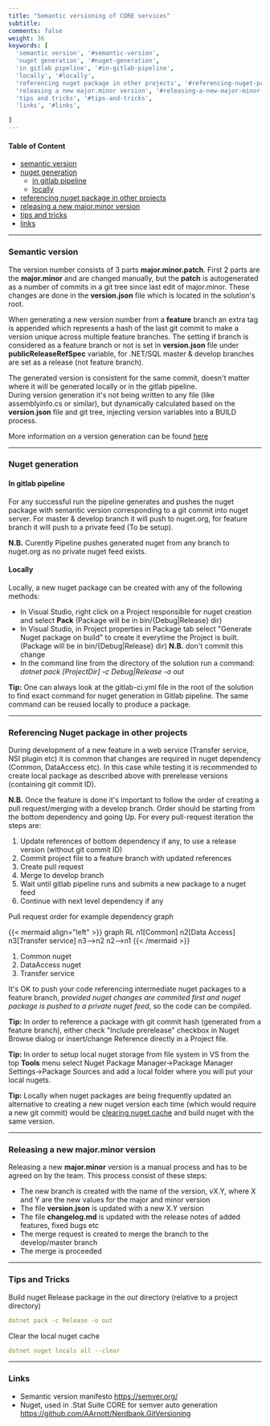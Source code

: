 ```yaml
---
title: "Semantic versioning of CORE services"
subtitle: 
comments: false
weight: 36
keywords: [
  'semantic version', '#semantic-version',
  'nuget generation', '#nuget-generation',
  'in gitlab pipeline', '#in-gitlab-pipeline',
  'locally', '#locally',
  'referencing nuget package in other projects', '#referencing-nuget-package-in-other-projects',
  'releasing a new major.minor version', '#releasing-a-new-major-minor-version',
  'tips and tricks', '#tips-and-tricks',
  'links', '#links',

]
---
```


#### Table of Content
- [semantic version](#semantic-version)
- [nuget generation](#nuget-generation)
  - [in gitlab pipeline](#in-gitlab-pipeline)
  - [locally](#locally)
- [referencing nuget package in other projects](#referencing-nuget-package-in-other-projects)
- [releasing a new major.minor version](#releasing-a-new-major-minor-version)
- [tips and tricks](#tips-and-tricks)
- [links](#links)

---

### Semantic version

The version number consists of 3 parts **major.minor.patch**. First 2 parts are the **major.minor** and are changed manually, but the **patch** is autogenerated as a number of commits in a git tree since last edit of major.minor. These changes are done in the **version.json** file which is located in the solution's root.  

When generating a new version number from a **feature** branch an extra tag is appended which represents a hash of the last git commit to make a version unique across multiple feature branches. The setting if branch is considered as a feature branch or not is set in **version.json** file under **publicReleaseRefSpec** variable, for .NET/SQL master & develop branches are set as a release (not feature branch).  

The generated version is consistent for the same commit, doesn't matter where it will be generated locally or in the gitlab pipeline.  
During version generation it's not being written to any file (like assemblyinfo.cs or similar), but dynamically calculated based on the **version.json** file and git tree, injecting version variables into a BUILD process.  

More information on a version generation can be found [here](https://github.com/AArnott/Nerdbank.GitVersioning#where-and-how-versions-are-calculated-and-applied) 

---

### Nuget generation
#### In gitlab pipeline
For any successful run the pipeline generates and pushes the nuget package with semantic version corresponding to a git commit into nuget server.
For master & develop branch it will push to nuget.org, for feature branch it will push to a private feed (To be setup).  

**N.B.** Curently Pipeline pushes generated nuget from any branch to nuget.org as no private nuget feed exists.

#### Locally
Locally, a new nuget package can be created with any of the following methods:  
- In Visual Studio, right click on a Project responsible for nuget creation and select **Pack** (Package will be in bin/{Debug|Release} dir) 
- In Visual Studio, in Project properties in Package tab select "Generate Nuget package on build" to create it everytime the Project is built. (Package will be in bin/{Debug|Release} dir)  **N.B.** don't commit this change
- In the command line from the directory of the solution run a command: *dotnet pack [ProjectDir] -c Debug|Release -o out*

**Tip:** One can always look at the gitlab-ci.yml file in the root of the solution to find exact command for nuget generation in Gitlab pipeline. The same command can be reused locally to produce a package.

---

### Referencing Nuget package in other projects 
During development of a new feature in a web service (Transfer service, NSI plugin etc) it is common that changes are required in nuget dependency (Common, DataAccess etc). In this case while testing it is recommended to create local package as described above with prerelease versions (containing git commit ID).  

**N.B.** Once the feature is done it's important to follow the order of creating a pull request/merging with a develop branch. Order should be starting from the bottom dependency and going Up. For every pull-request iteration the steps are:

1. Update references of bottom dependency if any, to use a release version (without git commit ID)
2. Commit project file to a feature branch with updated references
3. Create pull request
4. Merge to develop branch
5. Wait until gitlab pipeline runs and submits a new package to a nuget feed
6. Continue with next level dependency if any

Pull request order for example dependency graph 

{{< mermaid align="left" >}}
graph RL
n1[Common]
n2[Data Access]
n3[Transfer service]
n3-->n2
n2-->n1
{{< /mermaid >}}

1. Common nuget
2. DataAccess nuget
3. Transfer service

It's OK to push your code referencing intermediate nuget packages to a feature branch, *provided nuget changes are commited first and nuget package is pushed to a private nuget feed*, so the code can be compiled.  

**Tip:** In order to reference a package with git commit hash (generated from a feature branch), either check "Include prerelease" checkbox in Nuget Browse dialog or insert/change Reference directly in a Project file.  

**Tip:** In order to setup local nuget storage from file system in VS from the top **Tools** menu select Nuget Package Manager->Package Manager Settings->Package Sources and add a local folder where you will put your local nugets.  

**Tip:** Locally when nuget packages are being frequently updated an alternative to creating a new nuget version each time (which would require a new git commit) would be [clearing nuget cache](#tips-and-tricks) and build nuget with the same version.  

---

### Releasing a new major.minor version
Releasing a new **major.minor** version is a manual process and has to be agreed on by the team. 
This process consist of these steps:

- The new branch is created with the name of the version, vX.Y, where X and Y are the new values for the major and minor version
- The file **version.json** is updated with a new X.Y version
- The file **changelog.md** is updated with the release notes of added features, fixed bugs etc
- The merge request is created to merge the branch to the develop/master branch
- The merge is proceeded

---

### Tips and Tricks
Build nuget Release package in the *out* directory (relative to a project directory)  

```yaml
dotnet pack -c Release -o out
```

Clear the local nuget cache 

```yaml
dotnet nuget locals all --clear
```
---

### Links
- Semantic version manifesto https://semver.org/
- Nuget, used in .Stat Suite CORE for semver auto generation https://github.com/AArnott/Nerdbank.GitVersioning

